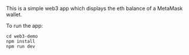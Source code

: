 This is a simple web3 app which displays the eth balance of a MetaMask wallet.

To run the app:
```
cd web3-demo
npm install
npm run dev
```
